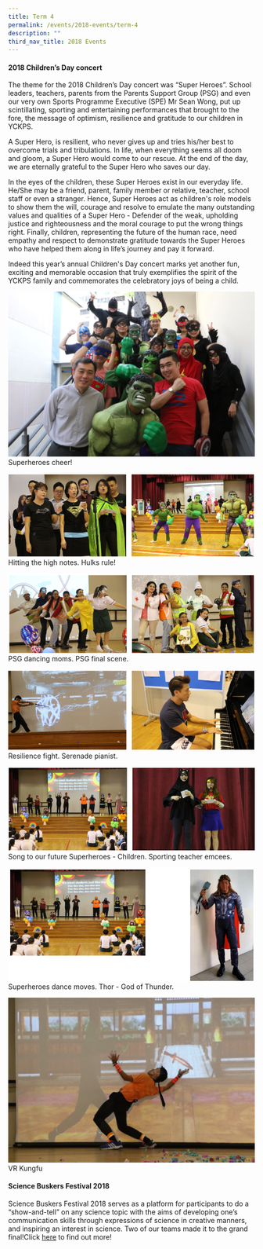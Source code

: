 ```yaml
---
title: Term 4
permalink: /events/2018-events/term-4
description: ""
third_nav_title: 2018 Events
---
```

#### **2018 Children’s Day concert**  
  
The theme for the 2018 Children’s Day concert was “Super Heroes”. School leaders, teachers, parents from the Parents Support Group (PSG) and even our very own Sports Programme Executive (SPE) Mr Sean Wong, put up scintillating, sporting and entertaining performances that brought to the fore, the message of optimism, resilience and gratitude to our children in YCKPS. 

A Super Hero, is resilient, who never gives up and tries his/her best to overcome trials and tribulations. In life, when everything seems all doom and gloom, a Super Hero would come to our rescue. At the end of the&nbsp;day, we are eternally grateful to the Super Hero who saves our&nbsp;day.

In the&nbsp;eyes of the children, these Super Heroes exist in our everyday life. He/She may be a friend, parent, family member or relative, teacher, school staff or even a stranger. Hence, Super Heroes act as&nbsp;children's role models to show them the will, courage and resolve to emulate the many outstanding values and qualities of a Super Hero - Defender of the weak, upholding justice and righteousness and the moral courage to put the wrong things right. Finally,&nbsp;children,&nbsp;representing the future of the human race, need empathy and respect to demonstrate gratitude towards the Super Heroes who have helped them along in life’s journey and pay it forward.

Indeed this year’s annual&nbsp;Children's&nbsp;Day&nbsp;concert marks yet another fun, exciting and memorable occasion that truly exemplifies the spirit of the YCKPS family and commemorates the celebratory joys of being a child.

![Superheroes cheer](/images/Superheroes%20cheer!.jpg)
Superheroes cheer!

![Hitting the high notes. Hulks rule!](/images/Hitting%20the%20high%20notes.png)
Hitting the high notes. Hulks rule!

![PSG dancing moms. PSG final scene.](/images/PSG%20dancing%20moms.png)
PSG dancing moms. PSG final scene.

![Resilience fight. Serenade pianist. ](/images/Resilience%20fight.png)
Resilience fight. Serenade pianist. 

![Song to our future Superheroes - Children. Sporting teacher emcees.](/images/Song%20to%20our%20future%20Superheroes.png)
Song to our future Superheroes - Children. Sporting teacher emcees.

![Superheroes dance moves. Thor - God of Thunder.](/images/Superheroes%20dance%20moves.png)
Superheroes dance moves. Thor - God of Thunder.

![VR Kungfu](/images/VR%20Kungfu.jpg)
VR Kungfu
  
#### **Science Buskers Festival 2018**  
  

Science Buskers Festival 2018 serves as a platform for participants to do a “show-and-tell” on any science topic with the aims of developing one’s communication skills through expressions of science in creative manners, and inspiring an interest in science. Two of our teams made it to the grand final!Click&nbsp;[here](https://yiochukangpri.moe.edu.sg/departments/science)&nbsp;to find out more!